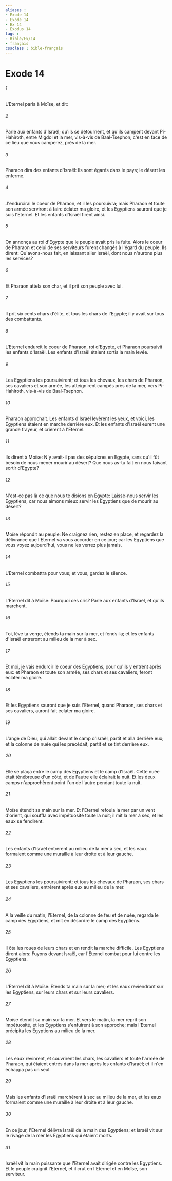 ```yaml
---
aliases : 
- Exode 14
- Exode 14
- Ex 14
- Exodus 14
tags : 
- Bible/Ex/14
- français
cssclass : bible-français
---
```


# Exode 14

###### 1
L'Eternel parla à Moïse, et dit:
###### 2
Parle aux enfants d'Israël; qu'ils se détournent, et qu'ils campent devant Pi-Hahiroth, entre Migdol et la mer, vis-à-vis de Baal-Tsephon; c'est en face de ce lieu que vous camperez, près de la mer.
###### 3
Pharaon dira des enfants d'Israël: Ils sont égarés dans le pays; le désert les enferme.
###### 4
J'endurcirai le coeur de Pharaon, et il les poursuivra; mais Pharaon et toute son armée serviront à faire éclater ma gloire, et les Egyptiens sauront que je suis l'Eternel. Et les enfants d'Israël firent ainsi.
###### 5
On annonça au roi d'Egypte que le peuple avait pris la fuite. Alors le coeur de Pharaon et celui de ses serviteurs furent changés à l'égard du peuple. Ils dirent: Qu'avons-nous fait, en laissant aller Israël, dont nous n'aurons plus les services?
###### 6
Et Pharaon attela son char, et il prit son peuple avec lui.
###### 7
Il prit six cents chars d'élite, et tous les chars de l'Egypte; il y avait sur tous des combattants.
###### 8
L'Eternel endurcit le coeur de Pharaon, roi d'Egypte, et Pharaon poursuivit les enfants d'Israël. Les enfants d'Israël étaient sortis la main levée.
###### 9
Les Egyptiens les poursuivirent; et tous les chevaux, les chars de Pharaon, ses cavaliers et son armée, les atteignirent campés près de la mer, vers Pi-Hahiroth, vis-à-vis de Baal-Tsephon.
###### 10
Pharaon approchait. Les enfants d'Israël levèrent les yeux, et voici, les Egyptiens étaient en marche derrière eux. Et les enfants d'Israël eurent une grande frayeur, et crièrent à l'Eternel.
###### 11
Ils dirent à Moïse: N'y avait-il pas des sépulcres en Egypte, sans qu'il fût besoin de nous mener mourir au désert? Que nous as-tu fait en nous faisant sortir d'Egypte?
###### 12
N'est-ce pas là ce que nous te disions en Egypte: Laisse-nous servir les Egyptiens, car nous aimons mieux servir les Egyptiens que de mourir au désert?
###### 13
Moïse répondit au peuple: Ne craignez rien, restez en place, et regardez la délivrance que l'Eternel va vous accorder en ce jour; car les Egyptiens que vous voyez aujourd'hui, vous ne les verrez plus jamais.
###### 14
L'Eternel combattra pour vous; et vous, gardez le silence.
###### 15
L'Eternel dit à Moïse: Pourquoi ces cris? Parle aux enfants d'Israël, et qu'ils marchent.
###### 16
Toi, lève ta verge, étends ta main sur la mer, et fends-la; et les enfants d'Israël entreront au milieu de la mer à sec.
###### 17
Et moi, je vais endurcir le coeur des Egyptiens, pour qu'ils y entrent après eux: et Pharaon et toute son armée, ses chars et ses cavaliers, feront éclater ma gloire.
###### 18
Et les Egyptiens sauront que je suis l'Eternel, quand Pharaon, ses chars et ses cavaliers, auront fait éclater ma gloire.
###### 19
L'ange de Dieu, qui allait devant le camp d'Israël, partit et alla derrière eux; et la colonne de nuée qui les précédait, partit et se tint derrière eux.
###### 20
Elle se plaça entre le camp des Egyptiens et le camp d'Israël. Cette nuée était ténébreuse d'un côté, et de l'autre elle éclairait la nuit. Et les deux camps n'approchèrent point l'un de l'autre pendant toute la nuit.
###### 21
Moïse étendit sa main sur la mer. Et l'Eternel refoula la mer par un vent d'orient, qui souffla avec impétuosité toute la nuit; il mit la mer à sec, et les eaux se fendirent.
###### 22
Les enfants d'Israël entrèrent au milieu de la mer à sec, et les eaux formaient comme une muraille à leur droite et à leur gauche.
###### 23
Les Egyptiens les poursuivirent; et tous les chevaux de Pharaon, ses chars et ses cavaliers, entrèrent après eux au milieu de la mer.
###### 24
A la veille du matin, l'Eternel, de la colonne de feu et de nuée, regarda le camp des Egyptiens, et mit en désordre le camp des Egyptiens.
###### 25
Il ôta les roues de leurs chars et en rendit la marche difficile. Les Egyptiens dirent alors: Fuyons devant Israël, car l'Eternel combat pour lui contre les Egyptiens.
###### 26
L'Eternel dit à Moïse: Etends ta main sur la mer; et les eaux reviendront sur les Egyptiens, sur leurs chars et sur leurs cavaliers.
###### 27
Moïse étendit sa main sur la mer. Et vers le matin, la mer reprit son impétuosité, et les Egyptiens s'enfuirent à son approche; mais l'Eternel précipita les Egyptiens au milieu de la mer.
###### 28
Les eaux revinrent, et couvrirent les chars, les cavaliers et toute l'armée de Pharaon, qui étaient entrés dans la mer après les enfants d'Israël; et il n'en échappa pas un seul.
###### 29
Mais les enfants d'Israël marchèrent à sec au milieu de la mer, et les eaux formaient comme une muraille à leur droite et à leur gauche.
###### 30
En ce jour, l'Eternel délivra Israël de la main des Egyptiens; et Israël vit sur le rivage de la mer les Egyptiens qui étaient morts.
###### 31
Israël vit la main puissante que l'Eternel avait dirigée contre les Egyptiens. Et le peuple craignit l'Eternel, et il crut en l'Eternel et en Moïse, son serviteur.
